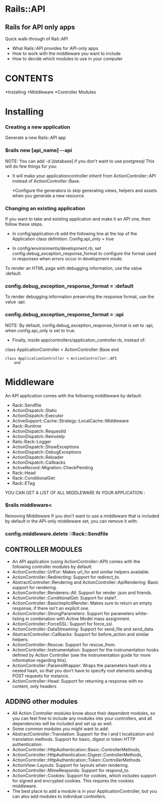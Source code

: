 
# Rails::API
## Rails for API only apps
Quick walk-through of Rail::API

* What Rails::API provides for API-only apps
* How to work with the middleware you want to include
* How to decide which modules to use in your computer


# CONTENTS

*Installing
*Middleware
*Controller Modules



# Installing
### Creating a new application

Generate a new Rails::API app
### $rails new [api_name] --api
NOTE: You can add -d [database] if you don't want to use postgresql
This will do few things for you:

* It will make your applicationcontroller inherit from ActionController::API instead of ActionController::Base. 

  *Configure the generators to skip generating views, helpers and assets when you generate a new resource.


### Changing an existing application
If you want to take and existing application and make it an API one, then follow these steps.

 * In config/application.rb add the following line at the top of the Application class definition:
Config.api_only = true

 * In config/environments/development.rb, set       config.debug_exception_response_format to configure the format used in responses when errors occur in development mode.

To render an HTML page with debugging information, use the value :default.
 ### config.debug_exception_response_format = :default

 To render debugging information preserving the response format, use the value :api.
 ### config.debug_exception_response_format = :api

NOTE: By default, config.debug_exception_response_format is set to :api, when config.api_only is set to true.

  * Finally, inside app/controllers/application_controller.rb, instead of:

   class ApplicationController < ActionController::Base
         end

    class ApplicationController < ActionController::API
        end



# Middleware
An API application comes with the following middlleware by default:


* Rack::Sendfile
* ActionDispatch::Static
* ActionDispatch::Executor
* ActiveSupport::Cache::Strategy::LocalCache::Middleware
* Rack::Runtime
* ActionDispatch::RequestId
* ActionDispatch::RemoteIp
* Rails::Rack::Logger
* ActionDispatch::ShowExceptions
* ActionDispatch::DebugExceptions
* ActionDispatch::Reloader
* ActionDispatch::Callbacks
* ActiveRecord::Migration::CheckPending
* Rack::Head
* Rack::ConditionalGet
* Rack::ETag


YOU CAN GET A LIST OF ALL MIDDLEWARE IN YOUR APPLICATION :
### $rails middleware<

Removing Middleware
If you don't want to use a middleware that is included by default in the API-only middleware set, you can remove it with:


### config.middleware.delete ::Rack::Sendfile


## CONTROLLER MODULES

* An API application (using ActionController::API) comes with the following controller modules by default:
* ActionController::UrlFor: Makes url_for and similar helpers available.
* ActionController::Redirecting: Support for redirect_to.
* AbstractController::Rendering and ActionController::ApiRendering: Basic support for rendering.
* ActionController::Renderers::All: Support for render :json and friends.
* ActionController::ConditionalGet: Support for stale?.
* ActionController::BasicImplicitRender: Makes sure to return an empty response, if there isn't an explicit one.
* ActionController::StrongParameters: Support for parameters white-listing in combination with Active Model mass assignment.
* ActionController::ForceSSL: Support for force_ssl.
* ActionController::DataStreaming: Support for send_file and send_data.
* AbstractController::Callbacks: Support for before_action and similar helpers.
* ActionController::Rescue: Support for rescue_from.
* ActionController::Instrumentation: Support for the instrumentation hooks defined by Action Controller (see the instrumentation guide for more information regarding this).
* ActionController::ParamsWrapper: Wraps the parameters hash into a nested hash, so that you don't have to specify root elements sending POST requests for instance.
* ActionController::Head: Support for returning a response with no content, only headers

## ADDING other modules
* All Action Controller modules know about their dependent modules, so you can feel free to include any modules into your controllers, and all dependencies will be included and set up as well.
* Some common modules you might want to add:
* AbstractController::Translation: Support for the l and t localization and translation methods.
Support for basic, digest or token HTTP authentication:
* ActionController::HttpAuthentication::Basic::ControllerMethods,
* ActionController::HttpAuthentication::Digest::ControllerMethods,
* ActionController::HttpAuthentication::Token::ControllerMethods
* ActionView::Layouts: Support for layouts when rendering.
* ActionController::MimeResponds: Support for respond_to.
* ActionController::Cookies: Support for cookies, which includes support for signed and encrypted cookies. This requires the cookies middleware.
* The best place to add a module is in your ApplicationController, but you can also add modules to individual controllers.

